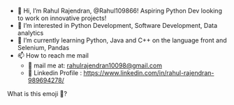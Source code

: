 - 👋 Hi, I’m Rahul Rajendran, @Rahul109866! Aspiring Python Dev looking to work on innovative projects!
- 👀 I’m interested in Python Development, Software Development, Data analytics
- 🌱 I’m currently learning Python, Java and C++ on the language front and Selenium, Pandas
- 📫 How to reach me mail
    - 📧 mail me at: rahulrajendran10098@gmail.com
    - 📝 Linkedin Profile : https://www.linkedin.com/in/rahul-rajendran-989694278/

<!---
Rahul109866/Rahul109866 is a ✨ special ✨ repository because its `README.md` (this file) appears on your GitHub profile.
You can click the Preview link to take a look at your changes.
--->
What is this emoji 📧?
